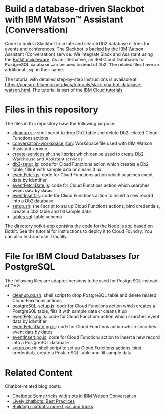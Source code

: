 # Build a database-driven Slackbot with IBM Watson™ Assistant (Conversation)
Code to build a Slackbot to create and search Db2 database entries for events and conferences. The Slackbot is backed by the IBM Watson Assistant (Conversation) service. We integrate Slack and Assistant using the [Botkit middleware](https://github.com/watson-developer-cloud/botkit-middleware). As an alternative, an IBM Cloud Databases for PostgreSQL database can be used instead of Db2. The related files have an additional `.pg.` in their name. 

The tutorial with detailed step-by-step instructions is available at https://console.bluemix.net/docs/tutorials/slack-chatbot-database-watson.html. The tutorial is part of the [IBM Cloud tutorials](https://console.bluemix.net/docs/tutorials/index.html) 

# Files in this repository
The files in this repository have the following purpose:
* [cleanup.sh](cleanup.sh): shell script to drop Db2 table and delete Db2-related Cloud Functions actions
* [conversation-workspace.json](conversation-workspace.json): Workspace file used with IBM Watson Assistant service
* [create-services.sh](create-services.sh): shell script which can be used to create Db2 Warehouse and Assistant services
* [db2-setup.js](db2-setup.js): code for Cloud Functions action which creates a Db2 table, fills it with sample data or cleans it up
* [eventFetch.js](eventFetch.js): code for Cloud Functions action which searches event data by identifier
* [eventFetchDate.js](eventFetchDate.js): code for Cloud Functions action which searches event data by dates
* [eventInsert.js](eventInsert.js): code for Cloud Functions action to insert a new record into a Db2 database
* [setup.sh](setup.sh): shell script to set up Cloud Functions actions, bind credentials, create a Db2 table and fill sample data
* [tables.sql](tables.sql): table schema

The directory [botkit-app](botkit-app) contains the code for the Node.js app based on Botkit. See the tutorial for instructions to deploy it to Cloud Foundry. You can also test and use it locally.

# File for IBM Cloud Databases for PostgreSQL
The following files are adapted versions to be used for PostgreSQL instead of Db2:
* [cleanup.pg.sh](cleanup.pg.sh): shell script to drop PostgreSQL table and delete related Cloud Functions actions
* [postgreSQL-setup.js](postgreSQL-setup.js): code for Cloud Functions action which creates a PostgreSQL table, fills it with sample data or cleans it up
* [eventFetch.pg.js](eventFetch.pg.js): code for Cloud Functions action which searches event data by identifier
* [eventFetchDate.pg.js](eventFetchDate.pg.js): code for Cloud Functions action which searches event data by dates
* [eventInsert.pg.js](eventInsert.pg.js): code for Cloud Functions action to insert a new record into a PostgreSQL database
* [setup.pg.sh](setup.pg.sh): shell script to set up Cloud Functions actions, bind credentials, create a PostgreSQL table and fill sample data


# Related Content
Chatbot-related blog posts:
* [Chatbots: Some tricks with slots in IBM Watson Conversation](https://www.ibm.com/blogs/bluemix/2018/02/chatbots-some-tricks-with-slots-in-ibm-watson-conversation/)
* [Lively chatbots: Best Practices](https://www.ibm.com/blogs/bluemix/2017/07/lively-chatbots-best-practices/)
* [Building chatbots: more tipcs and tricks](https://www.ibm.com/blogs/bluemix/2017/06/building-chatbots-tips-tricks/)

